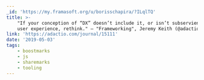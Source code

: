 ```yaml
---
_id: 'https://my.framasoft.org/u/borisschapira/?ILqlTQ'
title: >-
    "If your conception of “DX” doesn’t include it, or isn’t subservient to the
    user experience, rethink." – "Frameworking", Jeremy Keith (@adactio)
link: 'https://adactio.com/journal/15111'
date: '2019-05-03'
tags:
    - boostmarks
    - js
    - sharemarks
    - tooling
---
```


<div class="markdown"><p></p></div>

